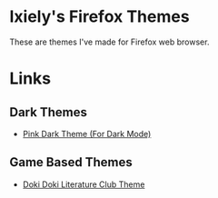 # Ixiely's Firefox Themes
These are themes I've made for Firefox web browser.

# Links

## Dark Themes
- [Pink Dark Theme (For Dark Mode)](https://addons.mozilla.org/en-US/firefox/addon/pink-dark-theme-for-dark-mode/)

## Game Based Themes
- [Doki Doki Literature Club Theme](https://addons.mozilla.org/en-US/firefox/addon/ixiely-ddlc-theme/)
